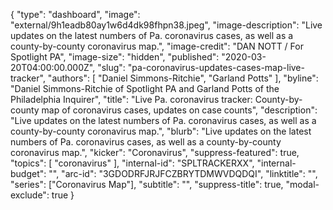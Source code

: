 {
	"type": "dashboard",
	"image": "external/9h1eadb80ay1w6d4dk98fhpn38.jpeg",
	"image-description": "Live updates on the latest numbers of Pa. coronavirus cases, as well as a county-by-county coronavirus map.",
	"image-credit": "DAN NOTT / For Spotlight PA",
	"image-size": "hidden",
	"published": "2020-03-20T04:00:00.000Z",
	"slug": "pa-coronavirus-updates-cases-map-live-tracker",
  "authors": [
    "Daniel Simmons-Ritchie",
    "Garland Potts"
  ],
  "byline": "Daniel Simmons-Ritchie of Spotlight PA and Garland Potts of the Philadelphia Inquirer",
	"title": "Live Pa. coronavirus tracker: County-by-county map of coronavirus cases, updates on case counts",
	"description": "Live updates on the latest numbers of Pa. coronavirus cases, as well as a county-by-county coronavirus map.",
	"blurb": "Live updates on the latest numbers of Pa. coronavirus cases, as well as a county-by-county coronavirus map.",
	"kicker": "Coronavirus",
	"suppress-featured": true,
	"topics": [
		"coronavirus"
	],
	"internal-id": "SPLTRACKERXX",
	"internal-budget": "",
	"arc-id": "3GDODRFJRJFCZBRYTDMWVDQDQI",
	"linktitle": "",
	"series": ["Coronavirus Map"],
	"subtitle": "",
	"suppress-title": true,
	"modal-exclude": true
}

